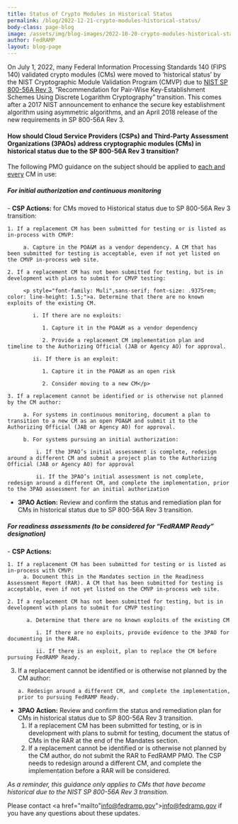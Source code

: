 ```yaml
---
title: Status of Crypto Modules in Historical Status
permalink: /blog/2022-12-21-crypto-modules-historical-status/
body-class: page-blog
image: /assets/img/blog-images/2022-10-20-crypto-modules-historical-status.png
author: FedRAMP
layout: blog-page
---
```

On July 1, 2022, many Federal Information Processing Standards 140 (FIPS 140) validated crypto modules (CMs) were moved to ‘historical status’ by the NIST Cryptographic Module Validation Program (CMVP) due to <a href="https://nvlpubs.nist.gov/nistpubs/SpecialPublications/nist.sp.800-56Ar3.pdf" target="_blank" rel="noopener noreferrer">NIST SP 800-56A Rev 3</a>, “Recommendation for Pair-Wise Key-Establishment Schemes Using Discrete Logarithm Cryptography” transition. This comes after a 2017 NIST announcement to enhance the secure key establishment algorithm using asymmetric algorithms, and an April 2018 release of the new requirements in SP 800-56A Rev 3.

<h4>How should Cloud Service Providers (CSPs) and Third-Party Assessment Organizations (3PAOs) address cryptographic modules (CMs) in historical status due to the SP 800-56A Rev 3 transition?</h4>

The following PMO guidance on the subject should be applied to <u>each and every</u> CM in use:
<h5>For initial authorization and continuous monitoring</h5> 
- <b>CSP Actions:</b> for CMs moved to Historical status due to SP 800-56A Rev 3 transition:
    
    1. If a replacement CM has been submitted for testing or is listed as in-process with CMVP:
    
         a. Capture in the POA&M as a vendor dependency. A CM that has been submitted for testing is acceptable, even if not yet listed on the CMVP in-process web site.
    
    2. If a replacement CM has not been submitted for testing, but is in development with plans to submit for CMVP testing:
         
         <p style="font-family: Muli",sans-serif; font-size: .9375rem; color: line-height: 1.5;">a. Determine that there are no known exploits of the existing CM.
            
            i. If there are no exploits:
               
               1. Capture it in the POA&M as a vendor dependency
               
               2. Provide a replacement CM implementation plan and timeline to the Authorizing Official (JAB or Agency AO) for approval.
            
            ii. If there is an exploit:
               
               1. Capture it in the POA&M as an open risk
               
               2. Consider moving to a new CM</p>
    
    3. If a replacement cannot be identified or is otherwise not planned by the CM author:

         a. For systems in continuous monitoring, document a plan to transition to a new CM as an open POA&M and submit it to the Authorizing Official (JAB or Agency AO) for approval.
         
         b. For systems pursuing an initial authorization:
             
             i. If the 3PAO’s initial assessment is complete, redesign around a different CM and submit a project plan to the Authorizing Official (JAB or Agency AO) for approval
             
             ii. If the 3PAO’s initial assessment is not complete, redesign around a different CM, and complete the implementation, prior to the 3PAO assessment for an initial authorization

- <b>3PAO Action:</b> Review and confirm the status and remediation plan for CMs in historical status due to SP 800-56A Rev 3 transition.

<h5>For readiness assessments (to be considered for “FedRAMP Ready” designation)</h5> 
- <b>CSP Actions:</b>
    
    1. If a replacement CM has been submitted for testing or is listed as in-process with CMVP:
         a. Document this in the Mandates section in the Readiness Assessment Report (RAR). A CM that has been submitted for testing is acceptable, even if not yet listed on the CMVP in-process web site.
    
    2. If a replacement CM has not been submitted for testing, but is in development with plans to submit for CMVP testing: 
          
          a. Determine that there are no known exploits of the existing CM
          
             i. If there are no exploits, provide evidence to the 3PAO for documenting in the RAR.
         
             ii. If there is an exploit, plan to replace the CM before pursuing FedRAMP Ready. 
              
   3. If a replacement cannot be identified or is otherwise not planned by the CM author:
  
          a. Redesign around a different CM, and complete the implementation, prior to pursuing FedRAMP Ready.
          
- <b>3PAO Action:</b> Review and confirm the status and remediation plan for CMs in historical status due to SP 800-56A Rev 3 transition.
    1. If a replacement CM has been submitted for testing, or is in development with plans to submit for testing, document the status of CMs in the RAR at the end of the Mandates section.
    2. If a replacement cannot be identified or is otherwise not planned by the CM author, do not submit the RAR to FedRAMP PMO. The CSP needs to redesign around a different CM, and complete the implementation before a RAR will be considered.

*As a reminder, this guidance only applies to CMs that have become historical due to the NIST SP‌‌ 800-56A Rev 3 transition.*

Please contact <a href="mailto"info@fedramp.gov">info@fedramp.gov</a>  if you have any questions about these updates.
